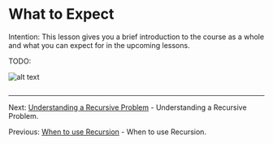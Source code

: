 # What to Expect

Intention: This lesson gives you a brief introduction to the course as a whole and what you can expect for in the upcoming lessons.

TODO:

![alt text](../../etc/recursion/img.png "Img")

```java

```

<hr>

Next: [Understanding a Recursive Problem](chapter_6.md "Understanding a Recursive Problem") - 
Understanding a Recursive Problem.

Previous: [When to use Recursion](chapter_4.md "When to use Recursion") - When to use Recursion.